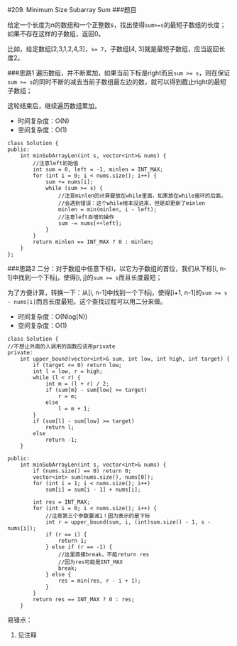 #209. Minimum Size Subarray Sum
###题目

给定一个长度为n的数组和一个正整数s，找出使得`sum>=s`的最短子数组的长度；如果不存在这样的子数组，返回0。

比如，给定数组[2,3,1,2,4,3]，`s= 7`，子数组[4, 3]就是最短子数组，应当返回长度2。

###思路1
遍历数组，并不断累加，如果当前下标是right而且`sum >= s`，则在保证`sum >= s`的同时不断的减去当前子数组最左边的数，就可以得到截止right的最短子数组；

这轮结束后，继续遍历数组累加。

 - 时间复杂度：O(N)
 - 空间复杂度：O(1)
 
```
class Solution {
public:
    int minSubArrayLen(int s, vector<int>& nums) {
        //注意left初始值
        int sum = 0, left = -1, minlen = INT_MAX;
        for (int i = 0; i < nums.size(); i++) {
            sum += nums[i];
            while (sum >= s) {
                //注意minlen的计算要放在while里面，如果放在while循环的后面，
                //会遇到错误：这个while根本没进来，但是却更新了minlen
                minlen = min(minlen, i - left);
                //注意left自增的操作
                sum -= nums[++left];
            }
        }
        return minlen == INT_MAX ? 0 : minlen;
    }
};
```

###思路2
二分：对于数组中任意下标i，以它为子数组的首位，我们从下标[i, n-1]中找到一个下标j，使得[i, j]的`sum >= s`而且长度最短；

为了方便计算，转换一下：从[i, n-1]中找到一个下标j，使得[i+1, n-1]的`sum >= s - nums[i]`而且长度最短。这个查找过程可以用二分来做。

 - 时间复杂度：O(Nlog(N))
 - 空间复杂度：O(1)

```
class Solution {
//不想让外面的人调用的函数应该用private
private:
    int upper_bound(vector<int>& sum, int low, int high, int target) {
        if (target <= 0) return low;
        int l = low, r = high;
        while (l < r) {
            int m = (l + r) / 2;
            if (sum[m] - sum[low] >= target)
                r = m;
            else
                l = m + 1;
        }
        if (sum[l] - sum[low] >= target)
            return l;
        else
            return -1;
    }

public:
    int minSubArrayLen(int s, vector<int>& nums) {
        if (nums.size() == 0) return 0;
        vector<int> sum(nums.size(), nums[0]);
        for (int i = 1; i < nums.size(); i++)
            sum[i] = sum[i - 1] + nums[i];

        int res = INT_MAX;
        for (int i = 0; i < nums.size(); i++) {
            //注意第三个参数要减1！因为表示的是下标
            int r = upper_bound(sum, i, (int)sum.size() - 1, s - nums[i]);
            if (r == i) {
                return 1;
            } else if (r == -1) {
                //这里直接break，不能return res
                //因为res可能是INT_MAX
                break;
            } else {
                res = min(res, r - i + 1);
            }
        }
        return res == INT_MAX ? 0 : res;
    }
```

易错点：
1. 见注释
